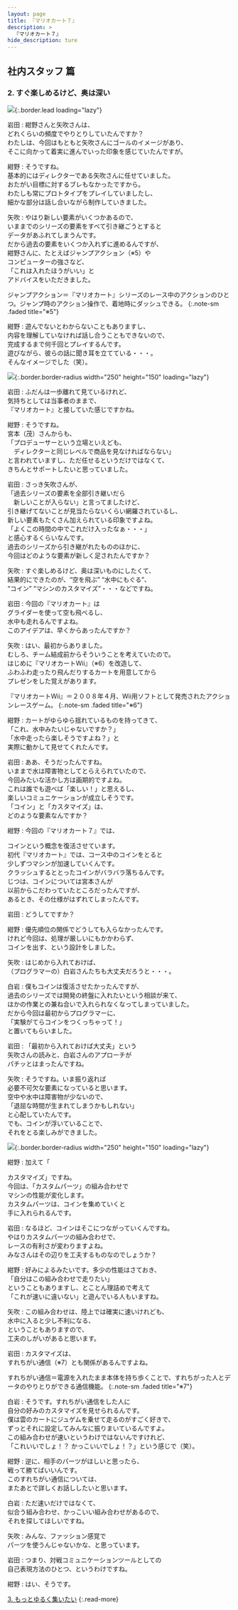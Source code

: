 ```yaml
---
layout: page
title: 『マリオカート７』
description: >
  『マリオカート７』
hide_description: ture
---
```


## 社内スタッフ 篇

### 2. すぐ楽しめるけど、奥は深い

![](/interviews/jp/3ds/amkj/vol1/img/mainvisual2.jpg){:.border.lead loading="lazy"}

岩田
: 紺野さんと矢吹さんは、<br>どれくらいの頻度でやりとりしていたんですか？<br>わたしは、今回はもともと矢吹さんにゴールのイメージがあり、<br>そこに向かって着実に進んでいった印象を感じていたんですが。

紺野
: そうですね。<br>基本的にはディレクターである矢吹さんに任せていました。<br>おたがい目標に対するブレもなかったですから。<br>わたしも常にプロトタイプをプレイしていましたし、<br>細かな部分は話し合いながら制作していきました。

矢吹
: やはり新しい要素がいくつかあるので、<br>いままでのシリーズの要素をすべて引き継ごうとすると<br>データがあふれてしまうんです。<br>だから過去の要素をいくつか入れずに進めるんですが、<br>紺野さんに、たとえばジャンプアクション（※5）や<br>コンピューターの強さなど、<br>「これは入れたほうがいい」と<br>アドバイスをいただきました。


ジャンプアクション＝『マリオカート』シリーズのレース中のアクションのひとつ。ジャンプ時のアクション操作で、着地時にダッシュできる。
{:.note-sm .faded title="※5"}

紺野
: 遊んでないとわからないこともありますし、<br>内容を理解していなければ話し合うこともできないので、<br>完成するまで何千回とプレイするんです。<br>遊びながら、彼らの話に聞き耳を立てている・・・。<br>そんなイメージでした（笑）。

![](/interviews/jp/3ds/amkj/vol1/img/photo6.jpg){:.border.border-radius width="250" height="150"  loading="lazy"}

岩田
: ふだんは一歩離れて見ているけれど、<br>気持ちとしては当事者のままで、<br>『マリオカート』と接していた感じですかね。

紺野
: そうですね。<br>宮本（茂）さんからも、<br>「プロデューサーという立場といえども、<br>　ディレクターと同じレベルで商品を見なければならない」<br>と言われていますし、ただ任せるというだけではなくて、<br>きちんとサポートしたいと思っていました。

岩田
: さっき矢吹さんが、<br>「過去シリーズの要素を全部引き継いだら<br>　新しいことが入らない」と言ってましたけど、<br>引き継げてないことが見当たらないくらい網羅されているし、<br>新しい要素もたくさん加えられている印象ですよね。<br>「よくこの時間の中でこれだけ入ったなぁ・・・」<br>と感心するくらいなんです。<br>過去のシリーズから引き継がれたもののほかに、<br>今回はどのような要素が新しく足されたんですか？

矢吹
: すぐ楽しめるけど、奥は深いものにしたくて、<br>結果的にできたのが、“空を飛ぶ” “水中にもぐる”、<br>“コイン” “マシンのカスタマイズ”・・・などですね。

岩田
: 今回の『マリオカート』は<br>グライダーを使って空も飛べるし、<br>水中も走れるんですよね。<br>このアイデアは、早くからあったんですか？

矢吹
: はい、最初からありました。<br>むしろ、チーム結成前からそういうことを考えていたので。<br>はじめに『マリオカートWii』（※6）を改造して、<br>ふわふわ走ったり飛んだりするカートを用意してから<br>プレゼンをした覚えがあります。


『マリオカートWii』＝２００８年４月、Wii用ソフトとして発売されたアクションレースゲーム。
{:.note-sm .faded title="※6"}

紺野
: カートがゆらゆら揺れているものを持ってきて、<br>「これ、水中みたいじゃないですか？」<br>「水中走ったら楽しそうですよね？」と<br>実際に動かして見せてくれたんです。

岩田
: ああ、そうだったんですね。<br>いままで水は障害物としてとらえられていたので、<br>今回みたいな活かし方は画期的ですよね。<br>これは誰でも遊べば「楽しい！」と思えるし、<br>楽しいコミュニケーションが成立しそうです。<br>「コイン」と「カスタマイズ」は、<br>どのような要素なんですか？

紺野
: 今回の『マリオカート７』では、<br>

コインという概念を復活させています。<br>初代『マリオカート』では、コース中のコインをとると<br>少しずつマシンが加速していくんです。<br>クラッシュするととったコインがバラバラ落ちるんです。<br>じつは、コインについては宮本さんが<br>以前からこだわっていたところだったんですが、<br>あるとき、その仕様がはずれてしまったんです。

岩田
: どうしてですか？

紺野
: 優先順位の関係でどうしても入らなかったんです。<br>けれど今回は、処理が厳しいにもかかわらず、<br>コインを出す、という設計をしました。

矢吹
: はじめから入れておけば、<br>（プログラマーの）白岩さんたちも大丈夫だろうと・・・。

白岩
: 僕もコインは復活させたかったんですが、<br>過去のシリーズでは開発の終盤に入れたいという相談が来て、<br>ほかの作業との兼ね合いで入れられなくなってしまっていました。<br>だから今回は最初からプログラマーに、<br>「実験がてらコインをつくっちゃって！」<br>と置いてもらいました。

岩田
: 「最初から入れておけば大丈夫」という<br>矢吹さんの読みと、白岩さんのアプローチが<br>パチッとはまったんですね。

矢吹
: そうですね。いま振り返れば<br>必要不可欠な要素になっていると思います。<br>空中や水中は障害物が少ないので、<br>「退屈な時間が生まれてしまうかもしれない」<br>と心配していたんです。<br>でも、コインが浮いていることで、<br>それをとる楽しみができました。

![](/interviews/jp/3ds/amkj/vol1/img/photo7.jpg){:.border.border-radius width="250" height="150"  loading="lazy"}

紺野
: 加えて「

カスタマイズ」ですね。<br>今回は、「カスタムパーツ」の組み合わせで<br>マシンの性能が変化します。<br>カスタムパーツは、コインを集めていくと<br>手に入れられるんです。

岩田
: なるほど、コインはそこにつながっていくんですね。<br>やはりカスタムパーツの組み合わせで、<br>レースの有利さが変わりますよね。<br>みなさんはその辺りを工夫するものなのでしょうか？

紺野
: 好みによるみたいです。多少の性能はさておき、<br>「自分はこの組み合わせで走りたい」<br>ということもありますし、とことん理詰めで考えて<br>「これが速いに違いない」と遊んでいる人もいますね。

矢吹
: この組み合わせは、陸上では確実に速いけれども、<br>水中に入ると少し不利になる、<br>ということもありますので、<br>工夫のしがいがあると思います。

岩田
: カスタマイズは、<br>すれちがい通信（※7）とも関係があるんですよね。


すれちがい通信＝電源を入れたまま本体を持ち歩くことで、すれちがった人とデータのやりとりができる通信機能。
{:.note-sm .faded title="※7"}

白岩
: そうです。すれちがい通信をした人に<br>自分の好みのカスタマイズを見せられるんです。<br>僕は雲のカートにジュゲムを乗せて走るのがすごく好きで、<br>ずっとそれに設定してみんなに振りまいているんですよ。<br>この組み合わせが速いというわけではないんですけれど、<br>「これいいでしょ！？ かっこいいでしょ！？」という感じで（笑）。

紺野
: 逆に、相手のパーツがほしいと思ったら、<br>戦って勝てばいいんです。<br>このすれちがい通信については、<br>またあとで詳しくお話ししたいと思います。

白岩
: ただ速いだけではなくて、<br>似合う組み合わせ、かっこいい組み合わせがあるので、<br>それを探してほしいですね。

矢吹
: みんな、ファッション感覚で<br>パーツを使うんじゃないかな、と思っています。

岩田
: つまり、対戦コミュニケーションツールとしての<br>自己表現方法のひとつ、というわけですね。

紺野
: はい、そうです。



[3. もっとゆるく集いたい](3.md)
{:.read-more}
